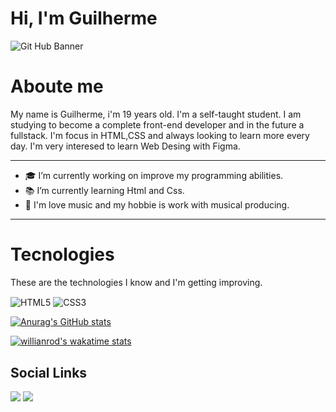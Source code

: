 <h1>Hi, I'm Guilherme</h1>

![Git Hub Banner](https://user-images.githubusercontent.com/78875727/111241688-63e23300-85dc-11eb-8c45-889cd5b67b77.gif)

# Aboute me

My name is Guilherme, i'm 19 years old. I'm a self-taught student. I am studying to become a complete front-end developer and in the future a fullstack. I'm focus in HTML,CSS and always looking to learn more every day. I'm very interesed to learn Web Desing with Figma.
- - -

- 🎓 I’m currently working on improve my programming abilities.
- 📚 I’m currently learning Html and Css.
- 🎼 I'm love music and my hobbie is work with musical producing.

---

# Tecnologies

These are the technologies I know and I'm getting improving.

<img align="center" alt="HTML5" 
src="https://img.shields.io/badge/HTML5-E34F26?style=for-the-badge&logo=html5&logoColor=white">
<img align="center" alt="CSS3" 
src="https://img.shields.io/badge/CSS3-1572B6?style=for-the-badge&logo=css3&logoColor=white">


[![Anurag's GitHub stats](https://github-readme-stats.vercel.app/api?username=guilhermehstrabello)](https://github.com/guilhermehstrabello/github-readme-stats)

[![willianrod's wakatime stats](https://github-readme-stats.vercel.app/api/wakatime?username=guilhermehstrabello)](https://github.com/guilhermehstrabello/github-readme-stats)



## Social Links
[<img src = "https://img.shields.io/badge/Instagram-E4405F?style=for-the-badge&logo=instagram&logoColor=white">](https://www.instagram.com/_ghzzs/)
[<img src = "https://img.shields.io/badge/LinkedIn-0077B5?style=for-the-badge&logo=linkedin&logoColor=white">](https://www.linkedin.com/in/guilherme-strabello-2a9758156/)
